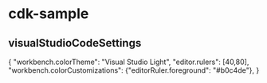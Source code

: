 # cdk-sample
## visualStudioCodeSettings
{
    "workbench.colorTheme": "Visual Studio Light",
    "editor.rulers": [40,80],
    "workbench.colorCustomizations": {"editorRuler.foreground": "#b0c4de"},
}
